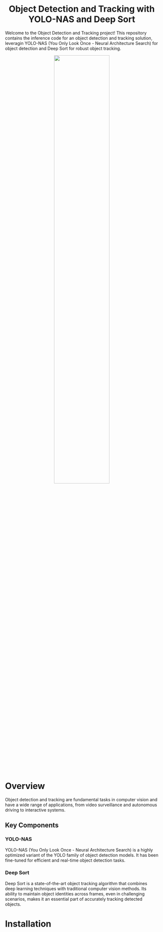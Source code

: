 <div>
    <h1 align="center">Object Detection and Tracking with YOLO-NAS and Deep Sort</h1>
    <p>
        Welcome to the Object Detection and Tracking project! This repository contains 
        the inference code for an object detection and tracking solution, leveragin YOLO-NAS
        (You Only Look Once - Neural Architecture Search) for object detection 
        and Deep Sort for robust object tracking.
    </p>
</div>

<div align="center">
  <img src="" width="60%" height="60%">
</div>

<div>
    <h1>Overview</h1>
    <p>
        Object detection and tracking are fundamental tasks in computer vision and have a wide range of applications, 
        from video surveillance and autonomous driving to interactive systems.
    </p>
    <h2>Key Components</h2>
    <section>
        <h3>YOLO-NAS</h3>
        <p>YOLO-NAS (You Only Look Once - Neural Architecture Search) is a highly optimized variant of the YOLO family of object detection models. It has been fine-tuned for efficient and real-time object detection tasks.</p>
    </section>
    <section>
        <h3>Deep Sort</h3>
        <p>Deep Sort is a state-of-the-art object tracking algorithm that combines deep learning techniques with traditional computer vision methods. Its ability to maintain object identities across frames, even in challenging scenarios, makes it an essential part of accurately tracking detected objects.</p>
    </section>
</div>

<div>
    <h1>Installation</h1>
</div>


